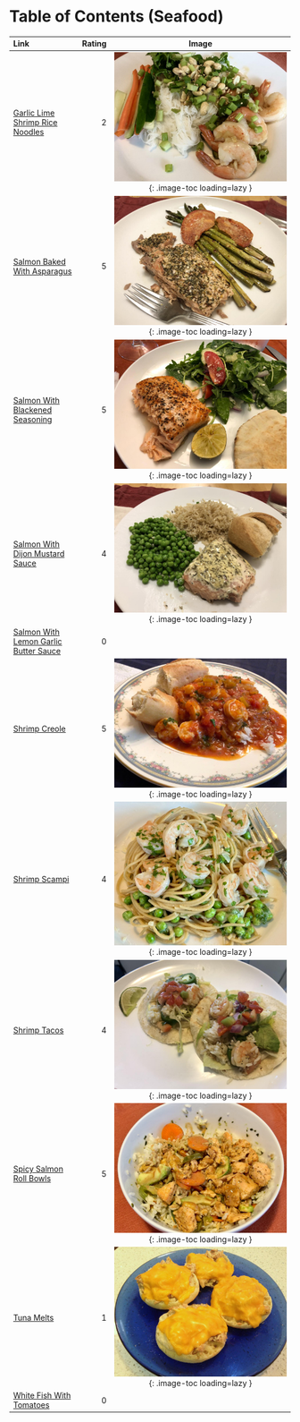 # Table of Contents (Seafood)

| Link                                                                                | Rating | Image                                                                                                       |
|:------------------------------------------------------------------------------------|-------:|:-----------------------------------------------------------------------------------------------------------:|
| [Garlic Lime Shrimp Rice Noodles](./garlic_lime_shrimp_rice_noodles.md)             | 2      | ![garlic_lime_shrimp_rice_noodles.jpeg](./garlic_lime_shrimp_rice_noodles.jpeg){: .image-toc loading=lazy } |
| [Salmon Baked With Asparagus](./salmon_baked_with_asparagus.md)                     | 5      | ![salmon_baked_with_asparagus.jpeg](./salmon_baked_with_asparagus.jpeg){: .image-toc loading=lazy }         |
| [Salmon With Blackened Seasoning](./salmon_with_blackened_seasoning.md)             | 5      | ![salmon_with_blackened_seasoning.jpeg](./salmon_with_blackened_seasoning.jpeg){: .image-toc loading=lazy } |
| [Salmon With Dijon Mustard Sauce](./salmon_with_dijon_mustard_sauce.md)             | 4      | ![salmon_with_dijon_mustard_sauce.jpeg](./salmon_with_dijon_mustard_sauce.jpeg){: .image-toc loading=lazy } |
| [Salmon With Lemon Garlic Butter Sauce](./salmon_with_lemon_garlic_butter_sauce.md) | 0      | <!-- TODO: Capture image -->                                                                                |
| [Shrimp Creole](./shrimp_creole.md)                                                 | 5      | ![shrimp_creole.jpeg](./shrimp_creole.jpeg){: .image-toc loading=lazy }                                     |
| [Shrimp Scampi](./shrimp_scampi.md)                                                 | 4      | ![shrimp_scampi_peas.jpeg](./shrimp_scampi_peas.jpeg){: .image-toc loading=lazy }                           |
| [Shrimp Tacos](./shrimp_tacos.md)                                                   | 4      | ![shrimp_tacos.jpg](./shrimp_tacos.jpg){: .image-toc loading=lazy }                                         |
| [Spicy Salmon Roll Bowls](./spicy_salmon_roll_bowls.md)                             | 5      | ![spicy_salmon_roll_bowls.jpeg](./spicy_salmon_roll_bowls.jpeg){: .image-toc loading=lazy }                 |
| [Tuna Melts](./tuna_melts.md)                                                       | 1      | ![tuna_melts.jpg](./tuna_melts.jpg){: .image-toc loading=lazy }                                             |
| [White Fish With Tomatoes](./white_fish_with_tomatoes.md)                           | 0      | <!-- TODO: Capture image -->                                                                                |
